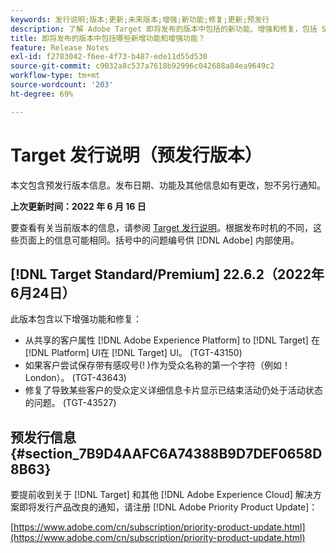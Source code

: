 ```yaml
---
keywords: 发行说明;版本;更新;未来版本;增强;新功能;修复;更新;预发行
description: 了解 Adobe Target 即将发布的版本中包括的新功能、增强和修复，包括 SDK、API 和 JavaScript 库。
title: 即将发布的版本中包括哪些新增功能和增强功能？
feature: Release Notes
exl-id: f2783042-f6ee-4f73-b487-ede11d55d530
source-git-commit: c9032a8c537a7618b92996c042688a84ea9649c2
workflow-type: tm+mt
source-wordcount: '203'
ht-degree: 69%

---
```


# Target 发行说明（预发行版本）

本文包含预发行版本信息。发布日期、功能及其他信息如有更改，恕不另行通知。

**上次更新时间：2022 年 6 月 16 日**

要查看有关当前版本的信息，请参阅 [Target 发行说明](release-notes.md)。根据发布时机的不同，这些页面上的信息可能相同。括号中的问题编号供 [!DNL Adobe] 内部使用。

## [!DNL Target Standard/Premium] 22.6.2（2022年6月24日）

此版本包含以下增强功能和修复：

* 从共享的客户属性 [!DNL Adobe Experience Platform] to [!DNL Target] 在 [!DNL Platform] UI在 [!DNL Target] UI。 (TGT-43150)
* 如果客户尝试保存带有感叹号(! )作为受众名称的第一个字符（例如！London）。 (TGT-43643)
* 修复了导致某些客户的受众定义详细信息卡片显示已结束活动仍处于活动状态的问题。 (TGT-43527)

## 预发行信息 {#section_7B9D4AAFC6A74388B9D7DEF0658D8B63}

要提前收到关于 [!DNL Target] 和其他 [!DNL Adobe Experience Cloud] 解决方案即将发行产品改良的通知，请注册 [!DNL Adobe Priority Product Update]：

[https://www.adobe.com/cn/subscription/priority-product-update.html](https://www.adobe.com/cn/subscription/priority-product-update.html)
